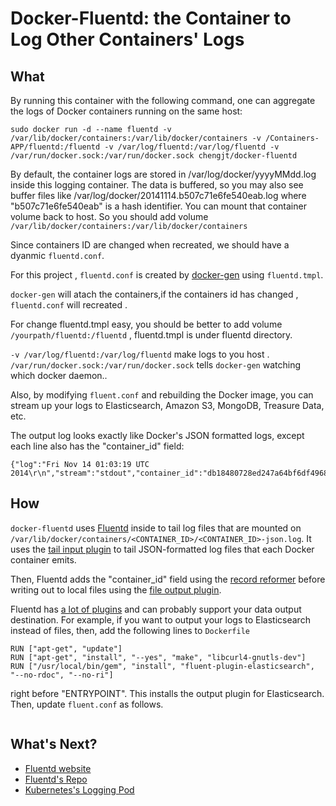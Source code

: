 # Docker-Fluentd: the Container to Log Other Containers' Logs

## What

By running this container with the following command, one can aggregate the logs of Docker containers running on the same host:

```
sudo docker run -d --name fluentd -v /var/lib/docker/containers:/var/lib/docker/containers -v /Containers-APP/fluentd:/fluentd -v /var/log/fluentd:/var/log/fluentd -v /var/run/docker.sock:/var/run/docker.sock chengjt/docker-fluentd
```

By default, the container logs are stored in /var/log/docker/yyyyMMdd.log inside this logging container. The data is buffered, so you may also see buffer files like /var/log/docker/20141114.b507c71e6fe540eab.log where "b507c71e6fe540eab" is a hash identifier. You can mount that container volume back to host. So you should add volume `/var/lib/docker/containers:/var/lib/docker/containers`

Since containers ID are changed when recreated, we should have a dyanmic `fluentd.conf`.

For this project ,
`fluentd.conf` is created by [docker-gen](https://github.com/jwilder/docker-gen) using `fluentd.tmpl`.

`docker-gen` will atach the containers,if the containers id has changed , `fluentd.conf` will recreated .

For change fluentd.tmpl easy, you should be  better  to add volume `/yourpath/fluentd:/fluentd` , fluentd.tmpl  is under fluentd directory.

`-v /var/log/fluentd:/var/log/fluentd` make logs to you host .
`/var/run/docker.sock:/var/run/docker.sock` tells `docker-gen` watching which docker daemon..






Also, by modifying `fluent.conf` and rebuilding the Docker image, you can stream up your logs to Elasticsearch, Amazon S3, MongoDB, Treasure Data, etc.

The output log looks exactly like Docker's JSON formatted logs, except each line also has the "container_id" field:

```
{"log":"Fri Nov 14 01:03:19 UTC 2014\r\n","stream":"stdout","container_id":"db18480728ed247a64bf6df49684cb246a38bbe11f14276d4c2bb84f56255ff4"}
```

## How

`docker-fluentd` uses [Fluentd](https://www.fluentd.org) inside to tail log files that are mounted on `/var/lib/docker/containers/<CONTAINER_ID>/<CONTAINER_ID>-json.log`. It uses the [tail input plugin](https://docs.fluentd.org/articles/in_tail) to tail JSON-formatted log files that each Docker container emits.

Then, Fluentd adds the "container_id" field using the [record reformer](https://github.com/sonots/fluent-plugin-record-reformer) before writing out to local files using the [file output plugin](https://docs.fluentd.org/articles/out_file).

Fluentd has [a lot of plugins](https://www.fluentd.org/plugins) and can probably support your data output destination. For example, if you want to output your logs to Elasticsearch instead of files, then, add the following lines to `Dockerfile`

```
RUN ["apt-get", "update"]
RUN ["apt-get", "install", "--yes", "make", "libcurl4-gnutls-dev"]
RUN ["/usr/local/bin/gem", "install", "fluent-plugin-elasticsearch", "--no-rdoc", "--no-ri"]
```

right before "ENTRYPOINT". This installs the output plugin for Elasticsearch. Then, update `fluent.conf` as follows.


```

```

## What's Next?

- [Fluentd website](https://www.fluentd.org)
- [Fluentd's Repo](https://github.com/fluent/fluentd)
- [Kubernetes's Logging Pod](https://github.com/GoogleCloudPlatform/kubernetes/tree/master/contrib/logging)
